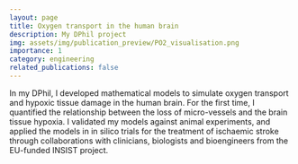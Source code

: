 ```yaml
---
layout: page
title: Oxygen transport in the human brain
description: My DPhil project
img: assets/img/publication_preview/PO2_visualisation.png
importance: 1
category: engineering
related_publications: false
---
```


In my DPhil, I developed mathematical models to simulate oxygen transport and hypoxic tissue damage in the human brain. For the first time, I quantified the relationship between the loss of micro-vessels and the brain tissue hypoxia. I validated my models against animal experiments, and applied the models in in silico trials for the treatment of ischaemic stroke through collaborations with clinicians, biologists and bioengineers from the EU-funded INSIST project.
